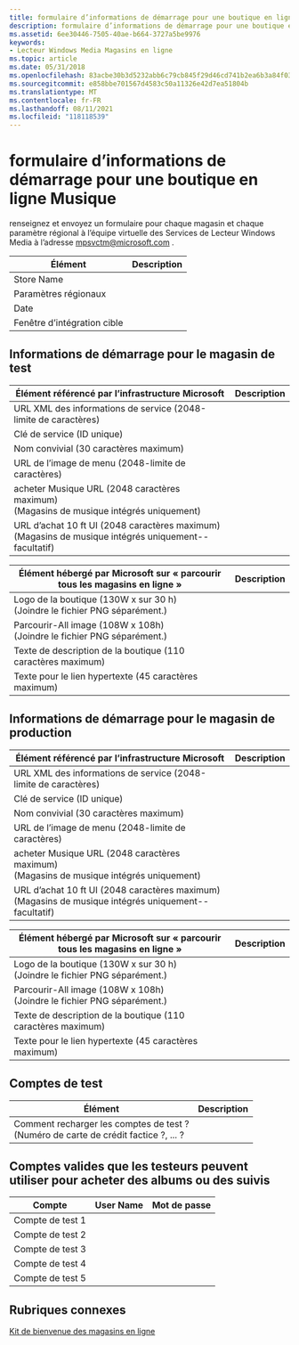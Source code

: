 ```yaml
---
title: formulaire d’informations de démarrage pour une boutique en ligne Musique
description: formulaire d’informations de démarrage pour une boutique en ligne Musique
ms.assetid: 6ee30446-7505-40ae-b664-3727a5be9976
keywords:
- Lecteur Windows Media Magasins en ligne
ms.topic: article
ms.date: 05/31/2018
ms.openlocfilehash: 83acbe30b3d5232abb6c79cb845f29d46cd741b2ea6b3a84f03ecd082cb13e99
ms.sourcegitcommit: e858bbe701567d4583c50a11326e42d7ea51804b
ms.translationtype: MT
ms.contentlocale: fr-FR
ms.lasthandoff: 08/11/2021
ms.locfileid: "118118539"
---
```

# <a name="startup-information-form-for-an-online-music-store"></a>formulaire d’informations de démarrage pour une boutique en ligne Musique

renseignez et envoyez un formulaire pour chaque magasin et chaque paramètre régional à l’équipe virtuelle des Services de Lecteur Windows Media à l’adresse mpsvctm@microsoft.com .



| Élément                      | Description |
|---------------------------|-------------|
| Store Name                |             |
| Paramètres régionaux                    |             |
| Date                      |             |
| Fenêtre d’intégration cible |             |



 

## <a name="startup-information-for-test-store"></a>Informations de démarrage pour le magasin de test



| Élément référencé par l’infrastructure Microsoft                                                              | Description |
|----------------------------------------------------------------------------------------------------------|-------------|
| URL XML des informations de service (2048-limite de caractères)                                                              |             |
| Clé de service (ID unique)                                                                                  |             |
| Nom convivial (30 caractères maximum)                                                                       |             |
| URL de l’image de menu (2048-limite de caractères)                                                                    |             |
| acheter Musique URL (2048 caractères maximum)<br/> (Magasins de musique intégrés uniquement)<br/>                |             |
| URL d’achat 10 ft UI (2048 caractères maximum)<br/> (Magasins de musique intégrés uniquement--facultatif)<br/> |             |



 



| Élément hébergé par Microsoft sur « parcourir tous les magasins en ligne »                             | Description |
|------------------------------------------------------------------------------------|-------------|
| Logo de la boutique (130W x sur 30 h)<br/> (Joindre le fichier PNG séparément.)<br/>        |             |
| Parcourir-All image (108W x 108h)<br/> (Joindre le fichier PNG séparément.)<br/> |             |
| Texte de description de la boutique (110 caractères maximum)                                       |             |
| Texte pour le lien hypertexte (45 caractères maximum)                                            |             |



 

## <a name="startup-information-for-production-store"></a>Informations de démarrage pour le magasin de production



| Élément référencé par l’infrastructure Microsoft                                                              | Description |
|----------------------------------------------------------------------------------------------------------|-------------|
| URL XML des informations de service (2048-limite de caractères)                                                              |             |
| Clé de service (ID unique)                                                                                  |             |
| Nom convivial (30 caractères maximum)                                                                       |             |
| URL de l’image de menu (2048-limite de caractères)                                                                    |             |
| acheter Musique URL (2048 caractères maximum)<br/> (Magasins de musique intégrés uniquement)<br/>                |             |
| URL d’achat 10 ft UI (2048 caractères maximum)<br/> (Magasins de musique intégrés uniquement--facultatif)<br/> |             |



 



| Élément hébergé par Microsoft sur « parcourir tous les magasins en ligne »                             | Description |
|------------------------------------------------------------------------------------|-------------|
| Logo de la boutique (130W x sur 30 h)<br/> (Joindre le fichier PNG séparément.)<br/>        |             |
| Parcourir-All image (108W x 108h)<br/> (Joindre le fichier PNG séparément.)<br/> |             |
| Texte de description de la boutique (110 caractères maximum)                                       |             |
| Texte pour le lien hypertexte (45 caractères maximum)                                            |             |



 

## <a name="test-accounts"></a>Comptes de test



| Élément                                                                                     | Description |
|------------------------------------------------------------------------------------------|-------------|
| Comment recharger les comptes de test ?<br/> (Numéro de carte de crédit factice ?, ... ?<br/> |             |



 

## <a name="valid-accounts-that-testers-can-use-to-purchase-albums-or-tracks"></a>Comptes valides que les testeurs peuvent utiliser pour acheter des albums ou des suivis



|  Compte       | User Name | Mot de passe |
|----------------|-----------|----------|
| Compte de test 1 |           |          |
| Compte de test 2 |           |          |
| Compte de test 3 |           |          |
| Compte de test 4 |           |          |
| Compte de test 5 |           |          |



 

## <a name="related-topics"></a>Rubriques connexes

<dl> <dt>

[Kit de bienvenue des magasins en ligne](online-stores-welcome-kit.md)
</dt> </dl>

 

 





